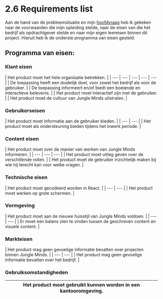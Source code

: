 # 2.6 Requirements list

Aan de hand van de probleemsituatie en mijn [hoofdvraag](../1.-introductie/onderzoeksvragen.md#hoofdvraag) heb ik gekeken naar de voorwaarden die mijn opleiding stelde, naar de eisen van die het bedrijf als opdrachtgever stelde en naar mijn eigen leereisen binnen dit project. Hieruit heb ik de onderste programma van eisen gesteld.

## Programma van eisen: 

### Klant eisen

| Het product moet het hele organisatie betrekken.  |
| --- | --- | --- | --- | --- |
| De toepassing heeft een duidelijk doel, voor zowel het bedrijf als voor de gebruiker.  |
| De toepassing informeert en/of biedt een boeiende en interactieve belevenis.  |
| Het product moet interactief zijn met de gebruiker.  |
| Het product moet de cultuur van Jungle Minds uitstralen.  |

### Gebruikerseisen

| Het product moet informatie aan de gebruiker bieden.  |
| --- | --- |
| Het product moet als ondersteuning bieden tijdens het inwerk periode. |

### Content eisen 

| Het product moet over de manier van werken van Jungle Minds informeren. |
| --- | --- | --- |
| Het product moet uitleg geven over de verschillende rollen. |
| Het product moet de gebruiker inzichtelijk maken bij wie hij terecht kan voor welke vragen. |

### Technische eisen 

| Het product moet gecodeerd worden in React. |
| --- | --- |
| Het product moet werken op grote schermen.  |

### Vormgeving

| Het product moet aan de nieuwe huisstijl van Jungle Minds voldoen.  |
| --- | --- |
| Er moet een balans zien te vinden tussen de geschreven content en visuele content.  |

### Markteisen

| Het product mag geen gevoelige informatie bevatten over projecten binnen Jungle Minds. |
| --- | --- |
| Het product mag geen gevoelige informatie bevatten over het bedrijf. |

### Gebruiksomstandigheden

| Het product moet gebruikt kunnen worden in een kantooromgeving. |
| --- |






### 

